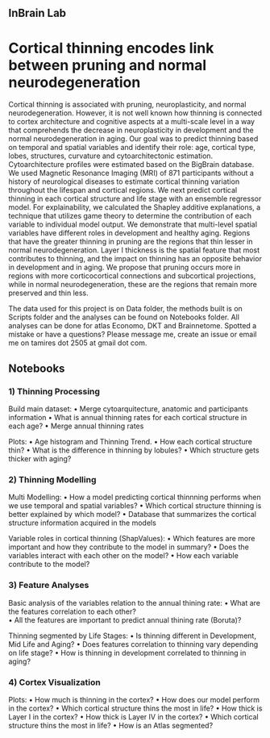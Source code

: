 ## InBrain Lab

# Cortical thinning encodes link between pruning and normal neurodegeneration

Cortical thinning is associated with pruning, neuroplasticity, and normal neurodegeneration. However, it is not well known how thinning is connected to cortex architecture and cognitive aspects at a multi-scale level in a way that comprehends the decrease in neuroplasticity in development and the normal neurodegeneration in aging. Our goal was to predict thinning based on temporal and spatial variables and identify their role: age, cortical type, lobes, structures, curvature and cytoarchitectonic estimation. Cytoarchitecture profiles were estimated based on the BigBrain database. We used Magnetic Resonance Imaging (MRI) of 871 participants without a history of neurological diseases to estimate cortical thinning variation throughout the lifespan and cortical regions. We next predict cortical thinning in each cortical structure and life stage with an ensemble regressor model. For explainability, we calculated the Shapley additive explanations, a technique that utilizes game theory to determine the contribution of each variable to individual model output. We demonstrate that multi-level spatial variables have different roles in development and healthy aging. Regions that have the greater thinning in pruning are the regions that thin lesser in normal neurodegeneration. Layer I thickness is the spatial feature that most contributes to thinning, and the impact on thinning has an opposite behavior in development and in aging. We propose that pruning occurs more in regions with more corticocortical connections and subcortical projections, while in normal neurodegeneration, these are the regions that remain more preserved and thin less. 

The data used for this project is on Data folder, the methods built is on Scripts folder and the analyses can be found on Notebooks folder. All analyses can be done for atlas Economo, DKT and Brainnetome. Spotted a mistake or have a questions? Please message me, create an issue or email me on tamires dot 2505 at gmail dot com.



## Notebooks
### 1) Thinning Processing 

Build main dataset:
• Merge cytoarquitecture, anatomic and participants information
• What is annual thinning rates for each cortical structure in each age?
• Merge annual thinning rates

Plots:
•  Age histogram and Thinning Trend.
•  How each cortical structure thin?
•  What is the difference in thinning by lobules?
•  Which structure gets thicker with aging?

### 2) Thinning Modelling 

Multi Modelling:
• How a model predicting cortical thinnning performs when we use temporal and spatial variables?
• Which cortical structure thinning is better explained by which model?
• Database that summarizes the cortical structure information acquired in the models

Variable roles in cortical thinning (ShapValues):
• Which features are more important and how they contribute to the model in summary?
• Does the variables interact with each other on the model?
• How each variable contribute to the model?

### 3) Feature Analyses

Basic analysis of the variables relation to the annual thining rate:
• What are the features correlation to each other?  
• All the features are important to predict annual thining rate (Boruta)? 

Thinning segmented by Life Stages:
• Is thinning different in Development, Mid Life and Aging?
• Does features correlation to thinning vary depending on life stage?
• How is thinning in development correlated to thinning in aging?

### 4) Cortex Visualization 

Plots:
• How much is thinning in the cortex?
• How does our model perform in the cortex?
• Which cortical structure thins the most in life?
• How thick is Layer I in the cortex?
• How thick is Layer IV in the cortex?
• Which cortical structure thins the most in life?
• How is an Atlas segmented?

